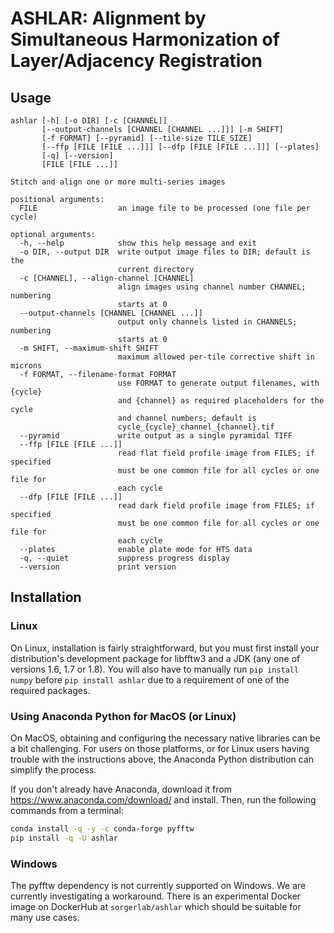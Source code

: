 # ASHLAR: Alignment by Simultaneous Harmonization of Layer/Adjacency Registration

## Usage

```
ashlar [-h] [-o DIR] [-c [CHANNEL]]
       [--output-channels [CHANNEL [CHANNEL ...]]] [-m SHIFT]
       [-f FORMAT] [--pyramid] [--tile-size TILE_SIZE]
       [--ffp [FILE [FILE ...]]] [--dfp [FILE [FILE ...]]] [--plates]
       [-q] [--version]
       [FILE [FILE ...]]

Stitch and align one or more multi-series images

positional arguments:
  FILE                  an image file to be processed (one file per cycle)

optional arguments:
  -h, --help            show this help message and exit
  -o DIR, --output DIR  write output image files to DIR; default is the
                        current directory
  -c [CHANNEL], --align-channel [CHANNEL]
                        align images using channel number CHANNEL; numbering
                        starts at 0
  --output-channels [CHANNEL [CHANNEL ...]]
                        output only channels listed in CHANNELS; numbering
                        starts at 0
  -m SHIFT, --maximum-shift SHIFT
                        maximum allowed per-tile corrective shift in microns
  -f FORMAT, --filename-format FORMAT
                        use FORMAT to generate output filenames, with {cycle}
                        and {channel} as required placeholders for the cycle
                        and channel numbers; default is
                        cycle_{cycle}_channel_{channel}.tif
  --pyramid             write output as a single pyramidal TIFF
  --ffp [FILE [FILE ...]]
                        read flat field profile image from FILES; if specified
                        must be one common file for all cycles or one file for
                        each cycle
  --dfp [FILE [FILE ...]]
                        read dark field profile image from FILES; if specified
                        must be one common file for all cycles or one file for
                        each cycle
  --plates              enable plate mode for HTS data
  -q, --quiet           suppress progress display
  --version             print version
```

## Installation

### Linux

On Linux, installation is fairly straightforward, but you must first install
your distribution's development package for libfftw3 and a JDK (any one of
versions 1.6, 1.7 or 1.8). You will also have to manually run `pip install
numpy` before `pip install ashlar` due to a requirement of one of the required
packages.

### Using Anaconda Python for MacOS (or Linux)

On MacOS, obtaining and configuring the necessary native libraries can be a bit
challenging. For users on those platforms, or for Linux users having trouble
with the instructions above, the Anaconda Python distribution can simplify the
process.

If you don't already have Anaconda, download it from
https://www.anaconda.com/download/ and install. Then, run the following
commands from a terminal:

```bash
conda install -q -y -c conda-forge pyfftw
pip install -q -U ashlar
```

### Windows

The pyfftw dependency is not currently supported on Windows. We are currently
investigating a workaround. There is an experimental Docker image on DockerHub
at `sorgerlab/ashlar` which should be suitable for many use cases.

